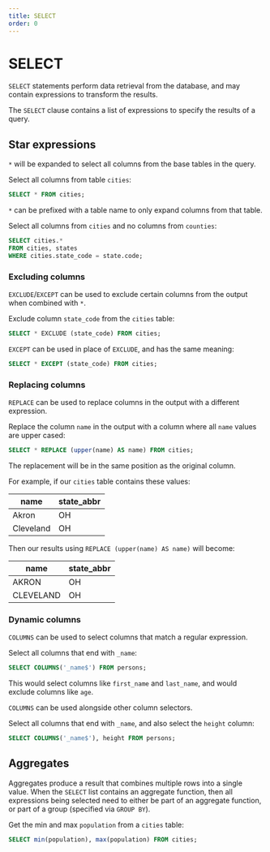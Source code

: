 ```yaml
---
title: SELECT
order: 0
---
```


# SELECT

`SELECT` statements perform data retrieval from the database, and may contain
expressions to transform the results.

The `SELECT` clause contains a list of expressions to specify the results of a
query.

## Star expressions

`*` will be expanded to select all columns from the base tables in the query.

Select all columns from table `cities`:

```sql
SELECT * FROM cities;
```

`*` can be prefixed with a table name to only expand columns from that table.

Select all columns from `cities` and no columns from `counties`:

```sql
SELECT cities.*
FROM cities, states
WHERE cities.state_code = state.code;
```

### Excluding columns

`EXCLUDE`/`EXCEPT` can be used to exclude certain columns from the output when
combined with `*`.

Exclude column `state_code` from the `cities` table:

```sql
SELECT * EXCLUDE (state_code) FROM cities;
```

`EXCEPT` can be used in place of `EXCLUDE`, and has the same meaning:

```sql
SELECT * EXCEPT (state_code) FROM cities;
```

### Replacing columns

`REPLACE` can be used to replace columns in the output with a different
expression.

Replace the column `name` in the output with a column where all `name` values
are upper cased:

```sql
SELECT * REPLACE (upper(name) AS name) FROM cities;
```

The replacement will be in the same position as the original column.

For example, if our `cities` table contains these values:

| name      | state_abbr |
|-----------|------------|
| Akron     | OH         |
| Cleveland | OH         |

Then our results using `REPLACE (upper(name) AS name)` will become:

| name      | state_abbr |
|-----------|------------|
| AKRON     | OH         |
| CLEVELAND | OH         |

### Dynamic columns

`COLUMNS` can be used to select columns that match a regular expression.

Select all columns that end with `_name`:

```sql
SELECT COLUMNS('_name$') FROM persons;
```

This would select columns like `first_name` and `last_name`, and would exclude
columns like `age`.

`COLUMNS` can be used alongside other column selectors.

Select all columns that end with `_name`, and also select the `height` column:

```sql
SELECT COLUMNS('_name$'), height FROM persons;
```

## Aggregates

Aggregates produce a result that combines multiple rows into a single value.
When the `SELECT` list contains an aggregate function, then all expressions
being selected need to either be part of an aggregate function, or part of a
group (specified via `GROUP BY`).

Get the min and max `population` from a `cities` table:

```sql
SELECT min(population), max(population) FROM cities;
```

